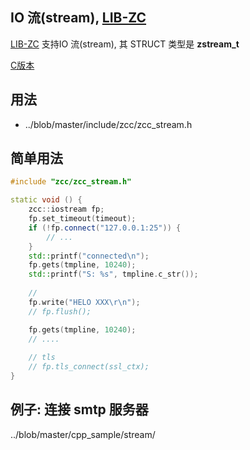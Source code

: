 
## IO 流(stream), [LIB-ZC](./README.md)

[LIB-ZC](./README.md) 支持IO 流(stream), 其 STRUCT 类型是 **zstream_t**

[C版本](./stream.md)

## 用法

* ../blob/master/include/zcc/zcc_stream.h

## 简单用法

```c++
#include "zcc/zcc_stream.h"

static void () {
    zcc::iostream fp;
    fp.set_timeout(timeout);
    if (!fp.connect("127.0.0.1:25")) {
        // ...
    }
    std::printf("connected\n");
    fp.gets(tmpline, 10240);
    std::printf("S: %s", tmpline.c_str());
    
    //
    fp.write("HELO XXX\r\n");
    // fp.flush();

    fp.gets(tmpline, 10240);
    // ....
    
    // tls
    // fp.tls_connect(ssl_ctx);
}
```

## 例子: 连接 smtp 服务器

../blob/master/cpp_sample/stream/
